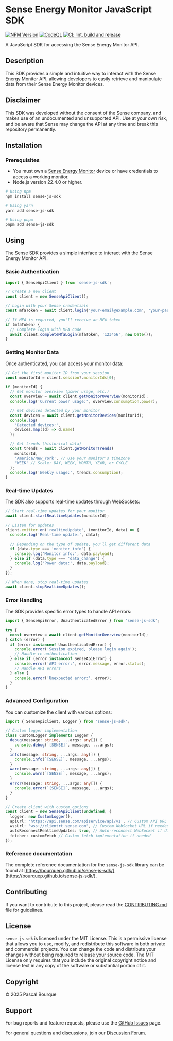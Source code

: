 # Sense Energy Monitor JavaScript SDK

[![NPM Version](https://img.shields.io/npm/v/sense-js-sdk)](https://www.npmjs.com/package/sense-js-sdk)
[![CodeQL](https://github.com/bourquep/sense-js-sdk/actions/workflows/github-code-scanning/codeql/badge.svg)](https://github.com/bourquep/sense-js-sdk/actions/workflows/github-code-scanning/codeql)
[![CI: lint, build and release](https://github.com/bourquep/sense-js-sdk/actions/workflows/ci.yml/badge.svg)](https://github.com/bourquep/sense-js-sdk/actions/workflows/ci.yml)

A JavaScript SDK for accessing the Sense Energy Monitor API.

## Description

This SDK provides a simple and intuitive way to interact with the Sense Energy Monitor API, allowing developers to
easily retrieve and manipulate data from their Sense Energy Monitor devices.

## Disclaimer

This SDK was developed without the consent of the Sense company, and makes use of an undocumented and unsupported API.
Use at your own risk, and be aware that Sense may change the API at any time and break this repository permanently.

## Installation

### Prerequisites

- You must own a [Sense Energy Monitor](https://sense.com) device or have credentials to access a working monitor.
- Node.js version 22.4.0 or higher.

```bash
# Using npm
npm install sense-js-sdk

# Using yarn
yarn add sense-js-sdk

# Using pnpm
pnpm add sense-js-sdk
```

## Using

The Sense SDK provides a simple interface to interact with the Sense Energy Monitor API.

### Basic Authentication

```typescript
import { SenseApiClient } from 'sense-js-sdk';

// Create a new client
const client = new SenseApiClient();

// Login with your Sense credentials
const mfaToken = await client.login('your-email@example.com', 'your-password');

// If MFA is required, you'll receive an MFA token
if (mfaToken) {
  // Complete login with MFA code
  await client.completeMfaLogin(mfaToken, '123456', new Date());
}
```

### Getting Monitor Data

Once authenticated, you can access your monitor data:

```typescript
// Get the first monitor ID from your session
const monitorId = client.session?.monitorIds[0];

if (monitorId) {
  // Get monitor overview (power usage, etc.)
  const overview = await client.getMonitorOverview(monitorId);
  console.log('Current power usage:', overview.consumption.power);

  // Get devices detected by your monitor
  const devices = await client.getMonitorDevices(monitorId);
  console.log(
    'Detected devices:',
    devices.map((d) => d.name)
  );

  // Get trends (historical data)
  const trends = await client.getMonitorTrends(
    monitorId,
    'America/New_York', // Use your monitor's timezone
    'WEEK' // Scale: DAY, WEEK, MONTH, YEAR, or CYCLE
  );
  console.log('Weekly usage:', trends.consumption);
}
```

### Real-time Updates

The SDK also supports real-time updates through WebSockets:

```typescript
// Start real-time updates for your monitor
await client.startRealtimeUpdates(monitorId);

// Listen for updates
client.emitter.on('realtimeUpdate', (monitorId, data) => {
  console.log('Real-time update:', data);

  // Depending on the type of update, you'll get different data
  if (data.type === 'monitor_info') {
    console.log('Monitor info:', data.payload);
  } else if (data.type === 'data_change') {
    console.log('Power data:', data.payload);
  }
});

// When done, stop real-time updates
await client.stopRealtimeUpdates();
```

### Error Handling

The SDK provides specific error types to handle API errors:

```typescript
import { SenseApiError, UnauthenticatedError } from 'sense-js-sdk';

try {
  const overview = await client.getMonitorOverview(monitorId);
} catch (error) {
  if (error instanceof UnauthenticatedError) {
    console.error('Session expired, please login again');
    // Handle re-authentication
  } else if (error instanceof SenseApiError) {
    console.error('API error:', error.message, error.status);
    // Handle API errors
  } else {
    console.error('Unexpected error:', error);
  }
}
```

### Advanced Configuration

You can customize the client with various options:

```typescript
import { SenseApiClient, Logger } from 'sense-js-sdk';

// Custom logger implementation
class CustomLogger implements Logger {
  debug(message: string, ...args: any[]) {
    console.debug(`[SENSE]`, message, ...args);
  }
  info(message: string, ...args: any[]) {
    console.info(`[SENSE]`, message, ...args);
  }
  warn(message: string, ...args: any[]) {
    console.warn(`[SENSE]`, message, ...args);
  }
  error(message: string, ...args: any[]) {
    console.error(`[SENSE]`, message, ...args);
  }
}

// Create client with custom options
const client = new SenseApiClient(undefined, {
  logger: new CustomLogger(),
  apiUrl: 'https://api.sense.com/apiservice/api/v1', // Custom API URL if needed
  wssUrl: 'wss://clientrt.sense.com', // Custom WebSocket URL if needed
  autoReconnectRealtimeUpdates: true, // Auto-reconnect WebSocket if disconnected
  fetcher: customFetch // Custom fetch implementation if needed
});
```

### Reference documentation

The complete reference documentation for the `sense-js-sdk` library can be found at
[https://bourquep.github.io/sense-js-sdk/](https://bourquep.github.io/sense-js-sdk/).

## Contributing

If you want to contribute to this project, please read the [CONTRIBUTING.md](CONTRIBUTING.md) file for guidelines.

## License

`sense-js-sdk` is licensed under the MIT License. This is a permissive license that allows you to use, modify, and
redistribute this software in both private and commercial projects. You can change the code and distribute your changes
without being required to release your source code. The MIT License only requires that you include the original
copyright notice and license text in any copy of the software or substantial portion of it.

## Copyright

© 2025 Pascal Bourque

## Support

For bug reports and feature requests, please use the [GitHub Issues](https://github.com/bourquep/sense-js-sdk/issues)
page.

For general questions and discussions, join our
[Discussion Forum](https://github.com/bourquep/sense-js-sdk/discussions).
